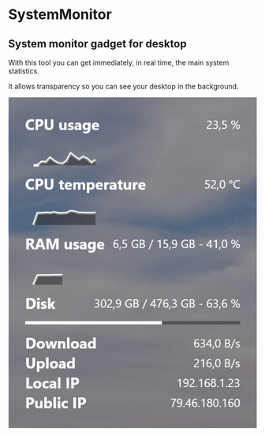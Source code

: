 # SystemMonitor
## System monitor gadget for desktop
With this tool you can get immediately, in real time, the main system statistics.

It allows transparency so you can see your desktop in the background.

![Screenshot](https://github.com/luigi-borile/SystemMonitor/blob/master/Screenshot.PNG)